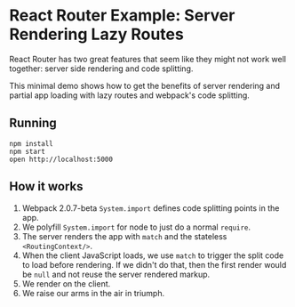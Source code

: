 React Router Example: Server Rendering Lazy Routes
==================================================

React Router has two great features that seem like they might
not work well together: server side rendering and code splitting.

This minimal demo shows how to get the benefits of server rendering and
partial app loading with lazy routes and webpack's code splitting.

## Running

```
npm install
npm start
open http://localhost:5000
```

## How it works

1. Webpack 2.0.7-beta `System.import` defines code splitting points in the app.
2. We polyfill `System.import` for node to just do a normal `require`.
3. The server renders the app with `match` and the stateless
   `<RoutingContext/>`.
4. When the client JavaScript loads, we use `match` to trigger the split
   code to load before rendering. If we didn't do that, then the first
   render would be `null` and not reuse the server rendered markup.
5. We render on the client.
6. We raise our arms in the air in triumph.
